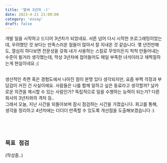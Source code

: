 ```yaml
---
title: '벌써 3년차 :)'
date: 2023-4-21 21:00:00
category: 'essay'
draft: false
---
```


개발 일을 시작하고 드디어 3년차가 되었네요. 서른 넘어 다시 시작한 프로그래밍이었는데, 우려했던 것 보다는 만족스러운 점들이 많아서 잘 지내온 것 같습니다. 몇 년전만해도, 열심히 하다보면 전문성을 갖춰 내가 사용하는 스킬로 무엇이든지 척척 만들어내는 수준이 될거라 생각했는데, 막상 3년차에 접어들어도 매일 부족한 녀석이라고 채찍질하는게 현실이네요 ;(

</br>
생산적인 측면 혹은 경험도에서 나아진 점이 분명 있다 생각되지만, 요즘 부쩍 걱정과 부담감이 커진 건 사실이에요. 사람들은 나를 함께 일하고 싶은 동료라고 생각할까? 날카로운 의견을 제시할 수 있는 사람인가? 독립적으로 일을 수행하는 능력이 되는가? 다른 회사의 3년차와의 격차 등..

</br>
그래서 오늘, 지난 시간을 되돌아보며 잠시 점검하는 시간을 가졌습니다. 회고를 통해, 생각을 정리하고 4년차에는 더더더 만족할 수 있도록 개선점을 도출해보겠습니다 :)

</br>
</br>
</br>
</br>

## <strong>`목표 점검`</strong><br/>

(작성중..)
